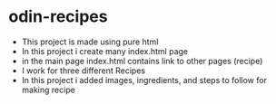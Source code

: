 # odin-recipes

* This project is made using pure html
* In this project i create many index.html page 
* in the main page index.html contains link to other pages (recipe)
* I work for three different Recipes
* In this project i added images, ingredients, and steps to follow for making recipe
